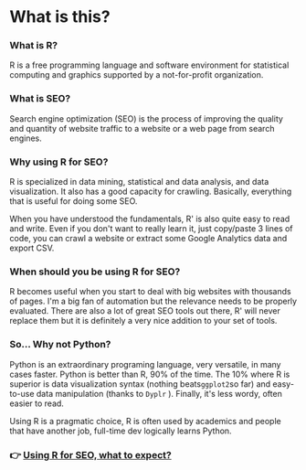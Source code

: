 # What is this?

### What is R?

R is a free programming language and software environment for statistical computing and graphics supported by a not-for-profit organization.

### What is SEO?

Search engine optimization \(SEO\) is the process of improving the quality and quantity of website traffic to a website or a web page from search engines.

### Why using R for SEO?

R is specialized in data mining, statistical and data analysis, and data visualization. It also has a good capacity for crawling. Basically, everything that is useful for doing some SEO.

When you have understood the fundamentals, R' is also quite easy to read and write. Even if you don't want to really learn it, just copy/paste 3 lines of code, you can crawl a website or extract some Google Analytics data and export CSV.

### When should you be using R for SEO?

R becomes useful when you start to deal with big websites with thousands of pages. I'm a big fan of automation but the relevance needs to be properly evaluated. There are also a lot of great SEO tools out there, R' will never replace them but it is definitely a very nice addition to your set of tools.

### So... Why not Python?

Python is an extraordinary programing language, very versatile, in many cases faster.  Python is better than R, 90% of the time. The 10% where R is superior is data visualization syntax \(nothing beats`ggplot2`so far\) and easy-to-use data manipulation \(thanks to `Dyplr` \). Finally, it's less wordy,  often easier to read.

Using R is a pragmatic choice, R is often used by academics and people that have another job, full-time dev logically learns Python. 

### 👉    [Using R for SEO, what to expect?](r-intro.md)

